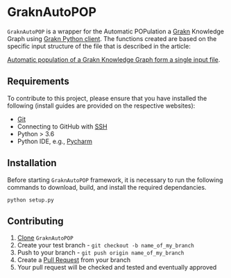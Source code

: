 # GraknAutoPOP
`GraknAutoPOP` is a wrapper for the Automatic POPulation a [Grakn](http://grakn.ai/) 
Knowledge Graph using [Grakn Python client](https://dev.grakn.ai/docs/language-drivers/client-python).
The functions created are based on the specific input structure of the file 
that is described in the article:

[Automatic population of a Grakn Knowledge Graph
 form a single input file]().

Requirements
------------

To contribute to this project, please ensure that you have installed the following (install guides are provided on the respective websites):

  - [Git](http://git-scm.com)
  - Connecting to GitHub with [SSH](https://help.github.com/articles/connecting-to-github-with-ssh/)
  - Python > 3.6
  - Python IDE, e.g., [Pycharm](https://www.jetbrains.com/pycharm/)
  
 
Installation
------------

Before starting `GraknAutoPOP` framework, it is necessary to run the following commands to download, build, and install the required dependancies.

    python setup.py
    

Contributing
------------

  1. [Clone](https://github.com/strath-ace/GraknAutoPOP.git) `GraknAutoPOP`
  2. Create your test branch - `git checkout -b name_of_my_branch`
  3. Push to your branch - `git push origin name_of_my_branch`
  4. Create a [Pull Request](http://help.github.com/pull-requests/) from your branch
  5. Your pull request will be checked and tested and eventually approved